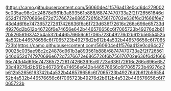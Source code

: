(https://camo.githubusercontent.com/560604e41f576a413e0cd64c2790025c035ae98c2c24878d961b3a893561b888/68747470733a2f2f726561646d652d747970696e672d7376672e6865726f6b756170702e636f6d3f666f6e743d4d6f6e7473657272617426636f6c6f723d636f72616c266c696e65733d49276d2b612b46726f6e74656e642b446576656c6f7065723b49276d2b612b52656163742b4a532b446576656c6f7065723b49276d2b612b5655452b4a532b446576656c6f7065723b49276d2b612b4a532b446576656c6f7065723b)https://camo.githubusercontent.com/560604e41f576a413e0cd64c2790025c035ae98c2c24878d961b3a893561b888/68747470733a2f2f726561646d652d747970696e672d7376672e6865726f6b756170702e636f6d3f666f6e743d4d6f6e7473657272617426636f6c6f723d636f72616c266c696e65733d49276d2b612b46726f6e74656e642b446576656c6f7065723b49276d2b612b52656163742b4a532b446576656c6f7065723b49276d2b612b5655452b4a532b446576656c6f7065723b49276d2b612b4a532b446576656c6f7065723b

